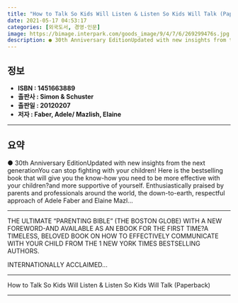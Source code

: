 ```yaml
---
title: "How to Talk So Kids Will Listen & Listen So Kids Will Talk (Paperback)"
date: 2021-05-17 04:53:17
categories: [외국도서, 경영-인문]
image: https://bimage.interpark.com/goods_image/9/4/7/6/269299476s.jpg
description: ● 30th Anniversary EditionUpdated with new insights from the next generationYou can stop fighting with your children! Here is the bestselling book that will gi
---
```


## **정보**

- **ISBN : 1451663889**
- **출판사 : Simon & Schuster**
- **출판일 : 20120207**
- **저자 : Faber, Adele/ Mazlish, Elaine**

------



## **요약**

●  30th Anniversary EditionUpdated with new insights from the next generationYou can stop fighting with your children! Here is the bestselling book that will give you the know-how you need to be more effective with your children?and more supportive of yourself. Enthusiastically praised by parents and professionals around the world, the down-to-earth, respectful approach of Adele Faber and Elaine Mazl...

------

THE ULTIMATE “PARENTING BIBLE” (THE BOSTON GLOBE) WITH A NEW FOREWORD-AND AVAILABLE AS AN EBOOK FOR THE FIRST TIME?A TIMELESS, BELOVED BOOK ON HOW TO EFFECTIVELY COMMUNICATE WITH YOUR CHILD FROM THE 1 NEW YORK TIMES BESTSELLING AUTHORS.

INTERNATIONALLY ACCLAIMED... 

------


How to Talk So Kids Will Listen & Listen So Kids Will Talk (Paperback) 

------


